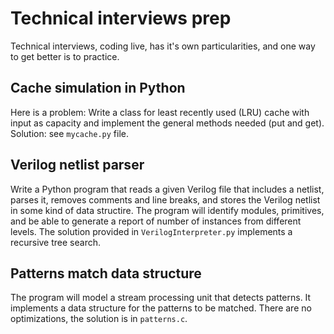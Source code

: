 # Technical interviews prep
Technical interviews, coding live, has it's own particularities, and one way to get better is to practice.

## Cache simulation in Python
Here is a problem: Write a class for least recently used (LRU) cache with input as capacity and implement the general methods needed (put and get). Solution: see `mycache.py` file.

## Verilog netlist parser
Write a Python program that reads a given Verilog file that includes a netlist, parses it, removes comments and line breaks, and stores the Verilog netlist in some kind of data structire. The program will identify modules, primitives, and be able to generate a report of number of instances from different levels. The solution provided in `VerilogInterpreter.py` implements a recursive tree search.

## Patterns match data structure
The program will model a stream processing unit that detects patterns. It implements a data structure for the patterns to be matched. There are no optimizations, the solution is in `patterns.c`.